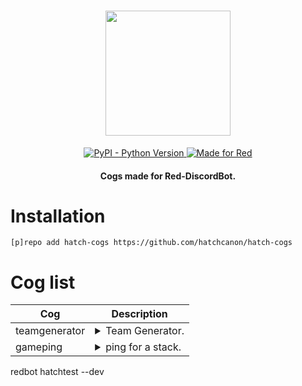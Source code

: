 <h1 align="center">
  <img src="https://i.imgur.com/9RQ9eIH.png" height="200">
</h1>

<p align="center">
  <a href="https://www.python.org/downloads/">
    <img alt="PyPI - Python Version" src="https://img.shields.io/pypi/pyversions/Red-Discordbot">
  </a>
  <a href="#">
    <img src="https://img.shields.io/badge/Made%20for-Red%20v3-red?logo=discord" alt="Made for Red">
  </a>
</p>
<h4 align="center">Cogs made for Red-DiscordBot.</h4>

# Installation
`[p]repo add hatch-cogs https://github.com/hatchcanon/hatch-cogs`

# Cog list
| Cog                | Description                                                                                                                                                                                                                  |
|--------------------|------------------------------------------------------------------------------------------------------------------------------------------------------------------------------------------------------------------------------|
| teamgenerator         | <details><summary>Team Generator.</summary>Can provide random maps too.</details>                                                                                                   |
| gameping          | <details><summary>ping for a stack.</summary>experiment.</details>                                                                       |

redbot hatchtest --dev